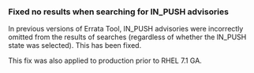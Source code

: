 ### Fixed no results when searching for IN_PUSH advisories

In previous versions of Errata Tool, IN_PUSH advisories were
incorrectly omitted from the results of searches (regardless of whether the
IN_PUSH state was selected).  This has been fixed.

This fix was also applied to production prior to RHEL 7.1 GA.
